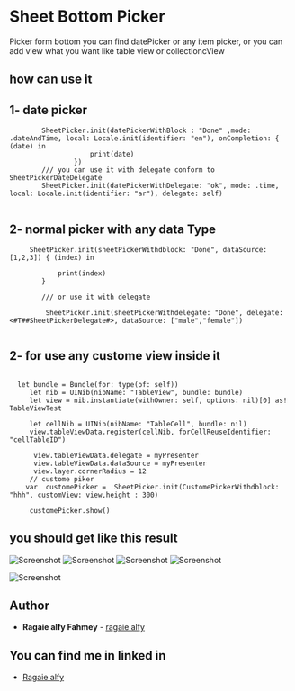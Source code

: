 # Sheet Bottom Picker
Picker form bottom you can find datePicker or any item picker, or you can add view what you want like table view or collectioncView
## how can use it 
## 1- date picker
```
        SheetPicker.init(datePickerWithBlock : "Done" ,mode: .dateAndTime, local: Locale.init(identifier: "en"), onCompletion: { (date) in
                    print(date)
                })
        /// you can use it with delegate conform to  SheetPickerDateDelegate
        SheetPicker.init(datePickerWithDelegate: "ok", mode: .time, local: Locale.init(identifier: "ar"), delegate: self)
        
```
## 2- normal picker with any data Type
```
     SheetPicker.init(sheetPickerWithdblock: "Done", dataSource: [1,2,3]) { (index) in

            print(index)
        }
        
        /// or use it with delegate 
        
         SheetPicker.init(sheetPickerWithdelegate: "Done", delegate: <#T##SheetPickerDelegate#>, dataSource: ["male","female"])
  
  ```
  ## 2- for use any custome view inside it 
   ```
   
     let bundle = Bundle(for: type(of: self))
        let nib = UINib(nibName: "TableView", bundle: bundle)
        let view = nib.instantiate(withOwner: self, options: nil)[0] as! TableViewTest
        
        let cellNib = UINib(nibName: "TableCell", bundle: nil)
        view.tableViewData.register(cellNib, forCellReuseIdentifier: "cellTableID")
        
         view.tableViewData.delegate = myPresenter
         view.tableViewData.dataSource = myPresenter
         view.layer.cornerRadius = 12
        // custome piker
       var  customePicker =  SheetPicker.init(CustomePickerWithdblock: "hhh", customView: view,height : 300)
        
        customePicker.show()
  ```
  
## you should get like this result 

![Screenshot](https://github.com/ragaie/pickerList/blob/master/normal%20picker.png)
![Screenshot](https://github.com/ragaie/pickerList/blob/master/datePicker.png)
![Screenshot](https://github.com/ragaie/pickerList/blob/master/collectionView.png)
![Screenshot](https://github.com/ragaie/pickerList/blob/master/tableView.png)

![Screenshot](https://github.com/ragaie/pickerList/blob/master/home.png)

## Author

* **Ragaie alfy Fahmey**  - [ragaie alfy](https://github.com/ragaie)
## You can find me in linked in 
- [Ragaie alfy](www.linkedin.com/in/ragaie-alfy)
